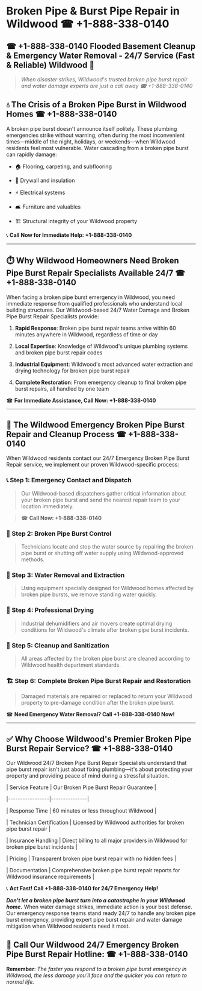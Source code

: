 # Broken Pipe & Burst Pipe Repair in Wildwood ☎ +1-888-338-0140  
## ☎ +1-888-338-0140 Flooded Basement Cleanup & Emergency Water Removal - 24/7 Service (Fast & Reliable) Wildwood 🚨  

> *When disaster strikes, Wildwood's trusted broken pipe burst repair and water damage experts are just a call away ☎ +1-888-338-0140*  

## 💧 The Crisis of a Broken Pipe Burst in Wildwood Homes ☎ +1-888-338-0140  

A broken pipe burst doesn't announce itself politely. These plumbing emergencies strike without warning, often during the most inconvenient times—middle of the night, holidays, or weekends—when Wildwood residents feel most vulnerable. Water cascading from a broken pipe burst can rapidly damage:  

* 🏠 Flooring, carpeting, and subflooring  
* 🧱 Drywall and insulation  
* ⚡ Electrical systems  
* 🛋️ Furniture and valuables  
* 🏗️ Structural integrity of your Wildwood property  

📞 **Call Now for Immediate Help: +1-888-338-0140**  

---  

## ⏱️ Why Wildwood Homeowners Need Broken Pipe Burst Repair Specialists Available 24/7 ☎ +1-888-338-0140  

When facing a broken pipe burst emergency in Wildwood, you need immediate response from qualified professionals who understand local building structures. Our Wildwood-based 24/7 Water Damage and Broken Pipe Burst Repair Specialists provide:  

1. **Rapid Response**: Broken pipe burst repair teams arrive within 60 minutes anywhere in Wildwood, regardless of time or day  
2. **Local Expertise**: Knowledge of Wildwood's unique plumbing systems and broken pipe burst repair codes  
3. **Industrial Equipment**: Wildwood's most advanced water extraction and drying technology for broken pipe burst repair  
4. **Complete Restoration**: From emergency cleanup to final broken pipe burst repairs, all handled by one team  

☎ **For Immediate Assistance, Call Now: +1-888-338-0140**  

---  

## 🔧 The Wildwood Emergency Broken Pipe Burst Repair and Cleanup Process ☎ +1-888-338-0140  

When Wildwood residents contact our 24/7 Emergency Broken Pipe Burst Repair service, we implement our proven Wildwood-specific process:  

### 📞 Step 1: Emergency Contact and Dispatch  
> Our Wildwood-based dispatchers gather critical information about your broken pipe burst and send the nearest repair team to your location immediately.  
> ☎ **Call Now: +1-888-338-0140**  

### 🚿 Step 2: Broken Pipe Burst Control  
> Technicians locate and stop the water source by repairing the broken pipe burst or shutting off water supply using Wildwood-approved methods.  

### 🌊 Step 3: Water Removal and Extraction  
> Using equipment specially designed for Wildwood homes affected by broken pipe bursts, we remove standing water quickly.  

### 💨 Step 4: Professional Drying  
> Industrial dehumidifiers and air movers create optimal drying conditions for Wildwood's climate after broken pipe burst incidents.  

### 🧼 Step 5: Cleanup and Sanitization  
> All areas affected by the broken pipe burst are cleaned according to Wildwood health department standards.  

### 🏗️ Step 6: Complete Broken Pipe Burst Repair and Restoration  
> Damaged materials are repaired or replaced to return your Wildwood property to pre-damage condition after the broken pipe burst.  

☎ **Need Emergency Water Removal? Call +1-888-338-0140 Now!**  

---  

## ✅ Why Choose Wildwood's Premier Broken Pipe Burst Repair Service? ☎ +1-888-338-0140  

Our Wildwood 24/7 Broken Pipe Burst Repair Specialists understand that pipe burst repair isn't just about fixing plumbing—it's about protecting your property and providing peace of mind during a stressful situation.  

| Service Feature | Our Broken Pipe Burst Repair Guarantee |  
|-----------------|---------------|  
| Response Time | 60 minutes or less throughout Wildwood |  
| Technician Certification | Licensed by Wildwood authorities for broken pipe burst repair |  
| Insurance Handling | Direct billing to all major providers in Wildwood for broken pipe burst incidents |  
| Pricing | Transparent broken pipe burst repair with no hidden fees |  
| Documentation | Comprehensive broken pipe burst repair reports for Wildwood insurance requirements |  

📞 **Act Fast! Call +1-888-338-0140 for 24/7 Emergency Help!**  

***Don't let a broken pipe burst turn into a catastrophe in your Wildwood home.*** When water damage strikes, immediate action is your best defense. Our emergency response teams stand ready 24/7 to handle any broken pipe burst emergency, providing expert pipe burst repair and water damage mitigation when Wildwood residents need it most.  

## 📱 Call Our Wildwood 24/7 Emergency Broken Pipe Burst Repair Hotline: ☎ +1-888-338-0140  

**Remember**: *The faster you respond to a broken pipe burst emergency in Wildwood, the less damage you'll face and the quicker you can return to normal life.*